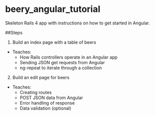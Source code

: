 beery_angular_tutorial
======================

Skeleton Rails 4 app with instructions on how to get started in Angular.

##Steps

1. Build an index page with a table of beers
  * Teaches:
    * How Rails controllers operate in an Angular app
    * Sending JSON get requests from Angular
    * ng-repeat to iterate through a collection
2. Build an edit page for beers
  * Teaches:
    * Creating routes
    * POST JSON data from Angular
    * Error handling of response
    * Data validation (optional)


